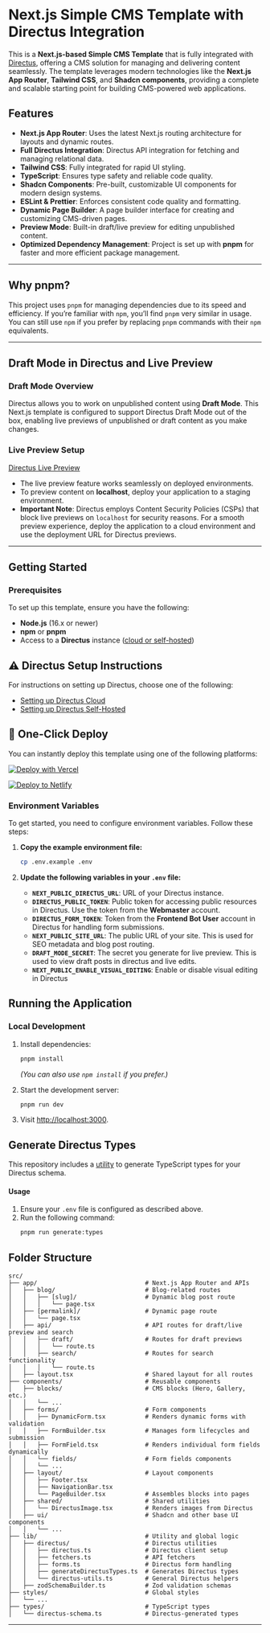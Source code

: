 # Next.js Simple CMS Template with Directus Integration

This is a **Next.js-based Simple CMS Template** that is fully integrated with [Directus](https://directus.io/), offering
a CMS solution for managing and delivering content seamlessly. The template leverages modern technologies like the
**Next.js App Router**, **Tailwind CSS**, and **Shadcn components**, providing a complete and scalable starting point
for building CMS-powered web applications.

## **Features**

- **Next.js App Router**: Uses the latest Next.js routing architecture for layouts and dynamic routes.
- **Full Directus Integration**: Directus API integration for fetching and managing relational data.
- **Tailwind CSS**: Fully integrated for rapid UI styling.
- **TypeScript**: Ensures type safety and reliable code quality.
- **Shadcn Components**: Pre-built, customizable UI components for modern design systems.
- **ESLint & Prettier**: Enforces consistent code quality and formatting.
- **Dynamic Page Builder**: A page builder interface for creating and customizing CMS-driven pages.
- **Preview Mode**: Built-in draft/live preview for editing unpublished content.
- **Optimized Dependency Management**: Project is set up with **pnpm** for faster and more efficient package management.

---

## **Why pnpm?**

This project uses `pnpm` for managing dependencies due to its speed and efficiency. If you’re familiar with `npm`,
you’ll find `pnpm` very similar in usage. You can still use `npm` if you prefer by replacing `pnpm` commands with their
`npm` equivalents.

---

## **Draft Mode in Directus and Live Preview**

### **Draft Mode Overview**

Directus allows you to work on unpublished content using **Draft Mode**. This Next.js template is configured to support
Directus Draft Mode out of the box, enabling live previews of unpublished or draft content as you make changes.

### **Live Preview Setup**

[Directus Live Preview](https://docs.directus.io/guides/headless-cms/live-preview/nextjs.html)

- The live preview feature works seamlessly on deployed environments.
- To preview content on **localhost**, deploy your application to a staging environment.
- **Important Note**: Directus employs Content Security Policies (CSPs) that block live previews on `localhost` for
  security reasons. For a smooth preview experience, deploy the application to a cloud environment and use the
  deployment URL for Directus previews.

---

## **Getting Started**

### Prerequisites

To set up this template, ensure you have the following:

- **Node.js** (16.x or newer)
- **npm** or **pnpm**
- Access to a **Directus** instance ([cloud or self-hosted](../../README.md))

## ⚠️ Directus Setup Instructions

For instructions on setting up Directus, choose one of the following:

- [Setting up Directus Cloud](https://github.com/directus-labs/starters?tab=readme-ov-file#using-directus-with-a-cloud-instance-recommended)
- [Setting up Directus Self-Hosted](https://github.com/directus-labs/starters?tab=readme-ov-file#using-directus-locally)

## 🚀 One-Click Deploy

You can instantly deploy this template using one of the following platforms:

[![Deploy with Vercel](https://vercel.com/button)](https://vercel.com/new/clone?repository-url=https://github.com/directus-labs/starters/tree/main/cms/nextjs&env=NEXT_PUBLIC_DIRECTUS_URL,NEXT_PUBLIC_SITE_URL,DIRECTUS_PUBLIC_TOKEN)

[![Deploy to Netlify](https://www.netlify.com/img/deploy/button.svg)](https://app.netlify.com/start/deploy?repository=https://github.com/directus-labs/starters&base=cms/nextjs&branch=main)


### **Environment Variables**

To get started, you need to configure environment variables. Follow these steps:

1. **Copy the example environment file:**

   ```bash
   cp .env.example .env
   ```

2. **Update the following variables in your `.env` file:**

   - **`NEXT_PUBLIC_DIRECTUS_URL`**: URL of your Directus instance.
   - **`DIRECTUS_PUBLIC_TOKEN`**: Public token for accessing public resources in Directus. Use the token from the
     **Webmaster** account.
   - **`DIRECTUS_FORM_TOKEN`**: Token from the **Frontend Bot User** account in Directus for handling form submissions.
   - **`NEXT_PUBLIC_SITE_URL`**: The public URL of your site. This is used for SEO metadata and blog post routing.
   - **`DRAFT_MODE_SECRET`**: The secret you generate for live preview. This is used to view draft posts in directus and
     live edits.
   - **`NEXT_PUBLIC_ENABLE_VISUAL_EDITING`**: Enable or disable visual editing in Directus

## **Running the Application**

### Local Development

1. Install dependencies:

   ```bash
   pnpm install
   ```

   _(You can also use `npm install` if you prefer.)_

2. Start the development server:

   ```bash
   pnpm run dev
   ```

3. Visit [http://localhost:3000](http://localhost:3000).

## Generate Directus Types

This repository includes a [utility](https://www.npmjs.com/package/directus-sdk-typegen) to generate TypeScript types
for your Directus schema.

#### Usage

1. Ensure your `.env` file is configured as described above.
2. Run the following command:
   ```bash
   pnpm run generate:types
   ```

## Folder Structure

```
src/
├── app/                              # Next.js App Router and APIs
│   ├── blog/                         # Blog-related routes
│   │   ├── [slug]/                   # Dynamic blog post route
│   │   │   └── page.tsx
│   ├── [permalink]/                  # Dynamic page route
│   │   └── page.tsx
│   ├── api/                          # API routes for draft/live preview and search
│   │   ├── draft/                    # Routes for draft previews
│   │   │   └── route.ts
│   │   ├── search/                   # Routes for search functionality
│   │   │   └── route.ts
│   ├── layout.tsx                    # Shared layout for all routes
├── components/                       # Reusable components
│   ├── blocks/                       # CMS blocks (Hero, Gallery, etc.)
│   │   └── ...
│   ├── forms/                        # Form components
│   │   ├── DynamicForm.tsx           # Renders dynamic forms with validation
│   │   ├── FormBuilder.tsx           # Manages form lifecycles and submission
│   │   ├── FormField.tsx             # Renders individual form fields dynamically
│   │   └── fields/                   # Form fields components
│   │   └── ...
│   ├── layout/                       # Layout components
│   │   ├── Footer.tsx
│   │   ├── NavigationBar.tsx
│   │   └── PageBuilder.tsx           # Assembles blocks into pages
│   ├── shared/                       # Shared utilities
│   │   └── DirectusImage.tsx         # Renders images from Directus
│   ├── ui/                           # Shadcn and other base UI components
│   │   └── ...
├── lib/                              # Utility and global logic
│   ├── directus/                     # Directus utilities
│   │   ├── directus.ts               # Directus client setup
│   │   ├── fetchers.ts               # API fetchers
│   │   ├── forms.ts                  # Directus form handling
│   │   ├── generateDirectusTypes.ts  # Generates Directus types
│   │   └── directus-utils.ts         # General Directus helpers
│   ├── zodSchemaBuilder.ts           # Zod validation schemas
├── styles/                           # Global styles
│   └── ...
├── types/                            # TypeScript types
│   └── directus-schema.ts            # Directus-generated types
```

---
